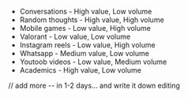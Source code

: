 - Conversations - High value, Low volume
- Random thoughts - High value, High volume
- Mobile games - Low value, High volume
- Valorant - Low value, Low volume
- Instagram reels - Low value, High volume
- Whatsapp - Medium value, Low volume
- Youtoob videos - Low value, Medium volume
- Academics - High value, Low volume

// add more -- in 1-2 days... and write it down
editing